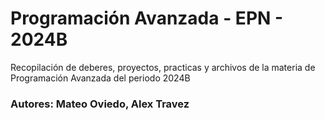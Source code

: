 # Programación Avanzada - EPN - 2024B

Recopilación de deberes, proyectos, practicas y archivos de la materia de Programación Avanzada del periodo 2024B

### Autores: Mateo Oviedo, Alex Travez
